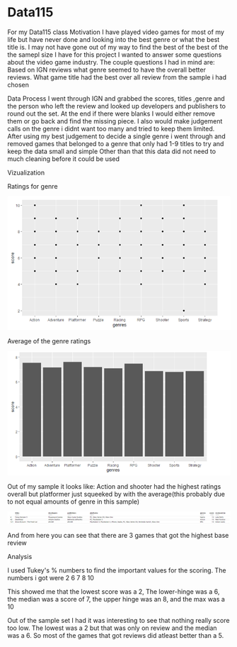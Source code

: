# Data115
For my Data115 class
Motivation
I have played video games for most of my life but have never done and looking into the best genre or what the best title is. I may not have gone out of my way to find the best 
of the best of the the samepl size I have for this project I wanted to answer some questions about the video game industry. The couple questions I had in mind are:
Based on IGN reviews what genre seemed to have the overall better reviews.
What game title had the best over all review from the sample i had chosen

Data Process
I went through IGN and grabbed the scores, titles ,genre and the person who left the review and looked up developers and publishers to round out the set. At the end if there were
blanks I would either remove them or go back and find the missing piece. I also would make judgement calls on the genre i didnt want too many and tried to keep them limited.
After using my best judgement to decide a single genre i went through and removed games that belonged to a genre that only had 1-9 titles to try and keep the data small and simple
Other than that this data did not need to much cleaning before it could be used

Vizualization

Ratings for genre

![](Images/PDS.PNG)

Average of the genre ratings

![](Images/PDS_2.PNG)

Out of my sample it looks like:
Action and shooter had the highest ratings overall but platformer just squeeked by with the average(this probably due to not equal amounts of genre in this sample)


![](Images/PDS_3.PNG)

And from here you can see that there are 3 games that got the highest base review


Analysis

I used Tukey's % numbers to find the important values for the scoring. The numbers i got were 
2 6 7 8 10

This showed me that the lowest score was a 2, The lower-hinge was a 6, the median was a score of 7, the upper hinge was an 8, and the max was a 10

Out of the sample set I had it was interesting to see that nothing really score too low. The lowest was a 2 but that was only on review and the median was a 6.
So most of the games that got reviews did atleast better than a 5.
